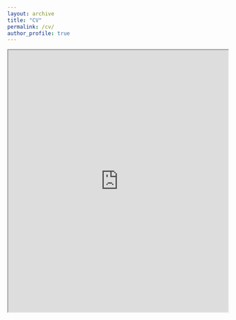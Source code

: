 ```yaml
---
layout: archive
title: "CV"
permalink: /cv/
author_profile: true
---
```


<iframe src="https://www.dropbox.com/scl/fi/hmszqef32l1yj3g6zr59k/Jiannan_CV.pdf?rlkey=skatzorlirzzo5ael8emtr5yl&dl=0" width="100%" height="600px"></iframe>
